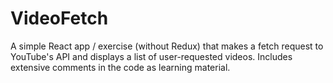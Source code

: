 # VideoFetch
A simple React app / exercise (without Redux) that makes a fetch request to YouTube's API and displays a list of user-requested videos. Includes extensive comments in the code as learning material.
